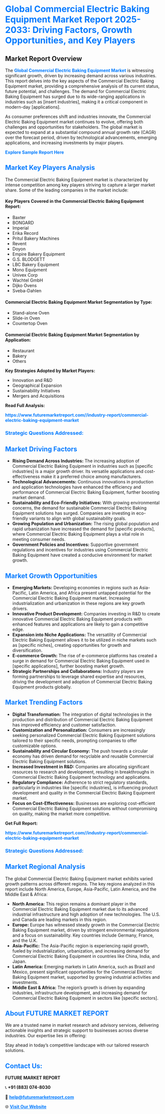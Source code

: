 <h1 style="color: #007BFF;">Global Commercial Electric Baking Equipment Market Report 2025-2033: Driving Factors, Growth Opportunities, and Key Players</h1>

<section id="overview">
<h2>Market Report Overview</h2>
<p>The <a href="https://www.futuremarketreport.com//industry-report/commercial-electric-baking-equipment-market" style="color: #007BFF; text-decoration: none;"><strong>Global Commercial Electric Baking Equipment Market</strong></a> is witnessing significant growth, driven by increasing demand across various industries. This report delves into the key aspects of the Commercial Electric Baking Equipment market, providing a comprehensive analysis of its current status, future potential, and challenges. The demand for Commercial Electric Baking Equipment has surged due to its wide-ranging applications in industries such as [insert industries], making it a critical component in modern-day [applications].</p>
<p>As consumer preferences shift and industries innovate, the Commercial Electric Baking Equipment market continues to evolve, offering both challenges and opportunities for stakeholders. The global market is expected to expand at a substantial compound annual growth rate (CAGR) over the forecast period, driven by technological advancements, emerging applications, and increasing investments by major players.</p>
</section>

<section id="overview">
<p><a href="https://www.futuremarketreport.com//request-sample/reportId=86235" style="color: #007BFF; text-decoration: none;"><strong>Explore Sample Report Here</strong></a></p>
</section>

<section id="key-players">
<h2 style="color: #007BFF;">Market Key Players Analysis</h2>
<p>The Commercial Electric Baking Equipment market is characterized by intense competition among key players striving to capture a larger market share. Some of the leading companies in the market include:</p>
<h4>Key Players Covered in the Commercial Electric Baking Equipment Report:</h4>
<ul><li>Baxter</li><li>BONGARD</li><li>Imperial</li><li>Erika Record</li><li>Pritul Bakery Machines</li><li>Revent</li><li>Doyon</li><li>Empire Bakery Equipment</li><li>G.S. BLODGETT</li><li>LBC Bakery Equipment</li><li>Mono Equipment</li><li>Univex Corp</li><li>Wachtel GmbH</li><li>Dijko Ovens</li><li>Sveba-Dahlen</li></ul>
<h4>Commercial Electric Baking Equipment Market Segmentation by Type:</h4>
<ul><li>Stand-alone Oven</li><li>Slide-in Oven</li><li>Countertop Oven</li></ul>

<h4>Commercial Electric Baking Equipment Market Segmentation by Application:</h4>
<ul><li>Restaurant</li><li>Bakery</li><li>Others</li></ul>
<p><strong>Key Strategies Adopted by Market Players:</strong></p>
<ul>
<li>Innovation and R&D</li>
<li>Geographical Expansion</li>
<li>Sustainability Initiatives</li>
<li>Mergers and Acquisitions</li>
</ul>
</section>

<section>
<p><strong>Read Full Analysis: </strong></p><a href="https://www.futuremarketreport.com//industry-report/commercial-electric-baking-equipment-market" style="color: #007BFF; text-decoration: none;"><strong>https://www.futuremarketreport.com//industry-report/commercial-electric-baking-equipment-market</strong></a>
<h3 style="color: #007BFF;">Strategic Questions Addressed:</h3>
</section>

<section id="driving-factors">
<h2 style="color: #007BFF;">Market Driving Factors</h2>
<ul>
<li><strong>Rising Demand Across Industries:</strong> The increasing adoption of Commercial Electric Baking Equipment in industries such as [specific industries] is a major growth driver. Its versatile applications and cost-effectiveness make it a preferred choice among manufacturers.</li>
<li><strong>Technological Advancements:</strong> Continuous innovations in production and application technologies have enhanced the efficiency and performance of Commercial Electric Baking Equipment, further boosting market demand.</li>
<li><strong>Sustainability and Eco-Friendly Initiatives:</strong> With growing environmental concerns, the demand for sustainable Commercial Electric Baking Equipment solutions has surged. Companies are investing in eco-friendly variants to align with global sustainability goals.</li>
<li><strong>Growing Population and Urbanization:</strong> The rising global population and rapid urbanization have increased the demand for [specific products], where Commercial Electric Baking Equipment plays a vital role in meeting consumer needs.</li>
<li><strong>Government Policies and Incentives:</strong> Supportive government regulations and incentives for industries using Commercial Electric Baking Equipment have created a conducive environment for market growth.</li>
</ul>
</section>

<section id="growth-opportunities">
<h2 style="color: #007BFF;">Market Growth Opportunities</h2>
<ul>
<li><strong>Emerging Markets:</strong> Developing economies in regions such as Asia-Pacific, Latin America, and Africa present untapped potential for the Commercial Electric Baking Equipment market. Increasing industrialization and urbanization in these regions are key growth drivers.</li>
<li><strong>Innovative Product Development:</strong> Companies investing in R&D to create innovative Commercial Electric Baking Equipment products with enhanced features and applications are likely to gain a competitive edge.</li>
<li><strong>Expansion into Niche Applications:</strong> The versatility of Commercial Electric Baking Equipment allows it to be utilized in niche markets such as [specific niches], creating opportunities for growth and diversification.</li>
<li><strong>E-commerce Growth:</strong> The rise of e-commerce platforms has created a surge in demand for Commercial Electric Baking Equipment used in [specific applications], further boosting market growth.</li>
<li><strong>Strategic Partnerships and Collaborations:</strong> Industry players are forming partnerships to leverage shared expertise and resources, driving the development and adoption of Commercial Electric Baking Equipment products globally.</li>
</ul>
</section>

<section id="trending-factors">
<h2 style="color: #007BFF;">Market Trending Factors</h2>
<ul>
<li><strong>Digital Transformation:</strong> The integration of digital technologies in the production and distribution of Commercial Electric Baking Equipment has improved efficiency and customer satisfaction.</li>
<li><strong>Customization and Personalization:</strong> Consumers are increasingly seeking personalized Commercial Electric Baking Equipment solutions tailored to their specific needs, prompting companies to offer customizable options.</li>
<li><strong>Sustainability and Circular Economy:</strong> The push towards a circular economy has driven demand for recyclable and reusable Commercial Electric Baking Equipment solutions.</li>
<li><strong>Increased Investment in R&D:</strong> Companies are allocating significant resources to research and development, resulting in breakthroughs in Commercial Electric Baking Equipment technology and applications.</li>
<li><strong>Regulatory Compliance:</strong> Adherence to strict regulatory standards, particularly in industries like [specific industries], is influencing product development and quality in the Commercial Electric Baking Equipment market.</li>
<li><strong>Focus on Cost-Effectiveness:</strong> Businesses are exploring cost-efficient Commercial Electric Baking Equipment solutions without compromising on quality, making the market more competitive.</li>
</ul>
</section>

<section>
<p><strong>Get Full Report: </strong></p><a href="https://www.futuremarketreport.com//industry-report/commercial-electric-baking-equipment-market" style="color: #007BFF; text-decoration: none;"><strong>https://www.futuremarketreport.com//industry-report/commercial-electric-baking-equipment-market</strong></a>
<h3 style="color: #007BFF;">Strategic Questions Addressed:</h3>
</section>


<section id="regional-analysis">
<h2 style="color: #007BFF;">Market Regional Analysis</h2>
<p>The global Commercial Electric Baking Equipment market exhibits varied growth patterns across different regions. The key regions analyzed in this report include North America, Europe, Asia-Pacific, Latin America, and the Middle East & Africa:</p>
<ul>
<li><strong>North America:</strong> This region remains a dominant player in the Commercial Electric Baking Equipment market due to its advanced industrial infrastructure and high adoption of new technologies. The U.S. and Canada are leading markets in this region.</li>
<li><strong>Europe:</strong> Europe has witnessed steady growth in the Commercial Electric Baking Equipment market, driven by stringent environmental regulations and a focus on sustainability. Key countries include Germany, France, and the U.K.</li>
<li><strong>Asia-Pacific:</strong> The Asia-Pacific region is experiencing rapid growth, fueled by industrialization, urbanization, and increasing demand for Commercial Electric Baking Equipment in countries like China, India, and Japan.</li>
<li><strong>Latin America:</strong> Emerging markets in Latin America, such as Brazil and Mexico, present significant opportunities for the Commercial Electric Baking Equipment market, supported by growing industrial activities and investments.</li>
<li><strong>Middle East & Africa:</strong> The region’s growth is driven by expanding industries, infrastructure development, and increasing demand for Commercial Electric Baking Equipment in sectors like [specific sectors].</li>
</ul>
</section>

<footer>
<h2 style="color: #007BFF;">About FUTURE MARKET REPORT</h2>
<p>We are a trusted name in market research and advisory services, delivering actionable insights and strategic support to businesses across diverse industries. Our expertise lies in offering:</p>

<p>Stay ahead in today’s competitive landscape with our tailored research solutions.</p>

<h2 style="color: #007BFF;">Contact Us:</h2>
<p><strong>FUTURE MARKET REPORT</strong></p>
<p>📞 <strong>+91 (883) 074-8030</strong></p>
<p>📧 <strong><a href="mailto:help@futuremarketreport.com" style="color: #007BFF;">help@futuremarketreport.com</a></strong></p>
<p>🌐 <strong><a href="https://www.futuremarketreport.com/" style="color: #007BFF;">Visit Our Website</a></strong></p>
</footer>